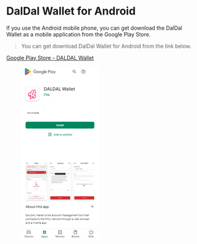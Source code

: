 # DalDal Wallet for Android

If you use the Android mobile phone, you can get download the DalDal Wallet as a mobile application from the Google Play Store.

> You can get download DalDal Wallet for Android from the link below.

[Google Play Store - DALDAL Wallet](https://play.google.com/store/apps/details?id=io.daldal.www.twa)

<figure><img src=".../../../.gitbook/assets/daldal-wallet/ddw_android.PNG" alt=""><figcaption></figcaption></figure>